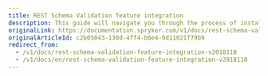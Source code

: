 ```yaml
---
title: REST Schema Validation feature integration
description: This guide will navigate you through the process of installing and configuring the REST Schema Validation feature in Spryker OS.
originalLink: https://documentation.spryker.com/v1/docs/rest-schema-validation-feature-integration-v2018110
originalArticleId: c2b05043-130d-4ff4-b6e4-9d11021f79b9
redirect_from:
  - /v1/docs/rest-schema-validation-feature-integration-v2018110
  - /v1/docs/en/rest-schema-validation-feature-integration-v2018110
---
```



